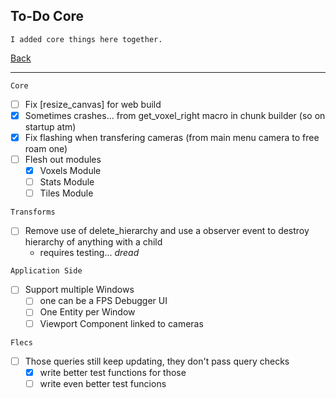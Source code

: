 To-Do Core
-----

    I added core things here together.

[Back](todo-main.md)

-----

`Core`
- [ ] Fix [resize_canvas] for web build
- [x] Sometimes crashes... from get_voxel_right macro in chunk builder (so on startup atm)
- [x] Fix flashing when transfering cameras (from main menu camera to free roam one)
- [ ] Flesh out modules
    - [x] Voxels Module
    - [ ] Stats Module
    - [ ] Tiles Module

`Transforms`
- [ ] Remove use of delete_hierarchy and use a observer event to destroy hierarchy of anything with a child
    - requires testing... *dread*

`Application Side`
- [ ] Support multiple Windows
    - [ ] one can be a FPS Debugger UI
    - [ ] One Entity per Window
    - [ ] Viewport Component linked to cameras

`Flecs`
- [ ] Those queries still keep updating, they don't pass query checks
    - [x] write better test functions for those
    - [ ] write even better test funcions
